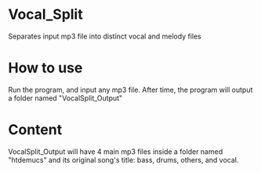 # Vocal_Split
Separates input mp3 file into distinct vocal and melody files

# How to use
Run the program, and input any mp3 file. After time, the program will output a folder named "VocalSplit_Output"

# Content
VocalSplit_Output will have 4 main mp3 files inside a folder named "htdemucs" and its original song's title: bass, drums, others, and vocal.
